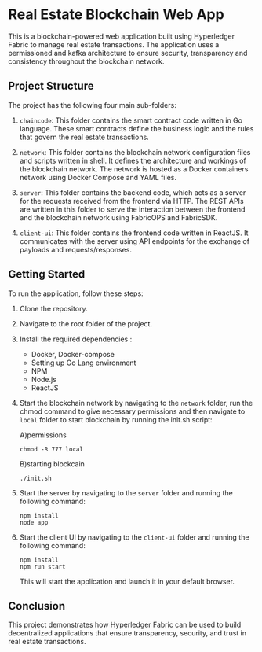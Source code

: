 # Real Estate Blockchain Web App

This is a blockchain-powered web application built using Hyperledger Fabric to manage real estate transactions. The application uses a permissioned and kafka architecture to ensure security, transparency and consistency throughout the blockchain network.

## Project Structure

The project has the following four main sub-folders:

1. `chaincode`: This folder contains the smart contract code written in Go language. These smart contracts define the business logic and the rules that govern the real estate transactions.

2. `network`: This folder contains the blockchain network configuration files and scripts written in shell. It defines the architecture and workings of the blockchain network. The network is hosted as a Docker containers network using Docker Compose and YAML files.

3. `server`: This folder contains the backend code, which acts as a server for the requests received from the frontend via HTTP. The REST APIs are written in this folder to serve the interaction between the frontend and the blockchain network using FabricOPS and FabricSDK.

4. `client-ui`: This folder contains the frontend code written in ReactJS. It communicates with the server using API endpoints for the exchange of payloads and requests/responses.

## Getting Started

To run the application, follow these steps:

1. Clone the repository.

2. Navigate to the root folder of the project.

3. Install the required dependencies :
   - Docker, Docker-compose
   - Setting up Go Lang environment
   - NPM
   - Node.js
   - ReactJS
 

4. Start the blockchain network by navigating to the `network` folder, run the chmod command to give necessary permissions and then navigate to `local` folder to start blockchain by running the init.sh script:
   
   A)permissions
   ```
   chmod -R 777 local
   ```
   B)starting blockcain
   ```
   ./init.sh
   ```

6. Start the server by navigating to the `server` folder and running the following command:

   ```
   npm install
   node app
   ```

7. Start the client UI by navigating to the `client-ui` folder and running the following command:

   ```
   npm install
   npm run start
   ```

   This will start the application and launch it in your default browser.

## Conclusion
This project demonstrates how Hyperledger Fabric can be used to build decentralized applications that ensure transparency, security, and trust in real estate transactions.

